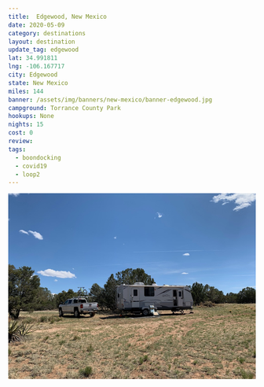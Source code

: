 ```yaml
---
title:  Edgewood, New Mexico
date: 2020-05-09
category: destinations
layout: destination
update_tag: edgewood
lat: 34.991811
lng: -106.167717
city: Edgewood
state: New Mexico
miles: 144
banner: /assets/img/banners/new-mexico/banner-edgewood.jpg
campground: Torrance County Park
hookups: None
nights: 15
cost: 0
review: 
tags:
  - boondocking
  - covid19
  - loop2
---
```


![edgewood campsite](/assets/img/destinations/new-mexico/edgewood.jpg)
